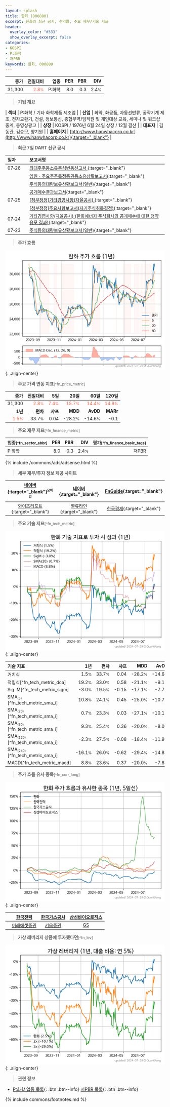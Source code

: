 ```yaml
---
layout: splash
title: 한화 (000880)
excerpt: 한화의 최근 공시, 수익률, 주요 재무/기술 지표
header:
  overlay_color: "#333"
  show_overlay_excerpt: false
categories:
- KOSPI
- P:화학
- 저PBR
keywords: 한화, 000880
---
```


| **종가** | **전일대비** | **업종** | **PER** | **PBR** | **DIV** |
| -------: | -----------: | -------: | ------: | ------: | ------: |
| 31,300 | <span style="color: tomato">2.8<small>%</small></span> | P:화학 | 8.0 | 0.3 | 2.4<small>%</small> |

<!-- more -->


> **기업 개요**<a id="company"></a>

| <span style="white-space:nowrap;">**섹터**</span> | P:화학 / 기타 화학제품 제조업 |
| <span style="white-space:nowrap;">**산업**</span> | 화약, 화공품, 자동선반류, 공작기계 제조, 전자교환기, 건설, 정보통신, 종합무역/임직원 및 개인대상 교육, 세미나 및 워크샵 중계, 동영상광고 |
| <span style="white-space:nowrap;">**상장**</span> | KOSPI / 1976년 6월 24일 상장 / 12월 결산 |
| <span style="white-space:nowrap;">**대표자**</span> | 김동관, 김승모, 양기원 |
| <span style="white-space:nowrap;">**홈페이지**</span> | [http://www.hanwhacorp.co.kr](http://www.hanwhacorp.co.kr){:target="_blank"} |


> **최근 7일 DART 신규 공시**<a id="dart"></a>

| **일자** |      | **보고서명** |
| :------- | :--- | :----------- |
| 07&#x2011;26 | | [최대주주등소유주식변동신고서              ](https://dart.fss.or.kr/dsaf001/main.do?rcpNo=20240726800517){:target="_blank"} |
|  | | [임원ㆍ주요주주특정증권등소유상황보고서](https://dart.fss.or.kr/dsaf001/main.do?rcpNo=20240726000375){:target="_blank"} |
|  | | [주식등의대량보유상황보고서(일반)](https://dart.fss.or.kr/dsaf001/main.do?rcpNo=20240726000369){:target="_blank"} |
|  | | [공개매수결과보고서](https://dart.fss.or.kr/dsaf001/main.do?rcpNo=20240726000261){:target="_blank"} |
| 07&#x2011;25 | | [[첨부정정]기타경영사항(자율공시)              ](https://dart.fss.or.kr/dsaf001/main.do?rcpNo=20240725800384){:target="_blank"} |
|  | | [[첨부정정]주요사항보고서(자기주식취득결정)](https://dart.fss.or.kr/dsaf001/main.do?rcpNo=20240725000209){:target="_blank"} |
| 07&#x2011;24 | | [기타경영사항(자율공시)              (한화에너지 주식회사의 공개매수에 대한 청약응모 결과)](https://dart.fss.or.kr/dsaf001/main.do?rcpNo=20240724800498){:target="_blank"} |
| 07&#x2011;23 | | [주식등의대량보유상황보고서(일반)](https://dart.fss.or.kr/dsaf001/main.do?rcpNo=20240723000244){:target="_blank"} |


> **주가 흐름**<a id="price"></a>

![000880](/stock/images/000880.png){: .align-center}


> **주요 가격 변동 지표**<small>[^fn_price_metric]</small>

| **종가** | **전일대비** | **5일** | **20일** | **60일** | **120일** |
| -------: | -----------: | ------: | -------: | -------: | --------: |
| 31,300 | <span style="color: tomato">2.8<small>%</small></span> | <span style="color: tomato">7.4<small>%</small></span> | <span style="color: tomato">15.7<small>%</small></span> | <span style="color: tomato">14.4<small>%</small></span> | <span style="color: tomato">14.9<small>%</small></span> |
| **1년** | **편차** | **샤프** | **MDD** | **AvDD** | **MARr** |
| <span style="color: tomato">1.5<small>%</small></span> | 33.7<small>%</small> | 0.04 | -28.2<small>%</small> | -14.6<small>%</small> | -0.1 |


> **주요 재무 지표**<small>[^fn_finance_metric]</small>

| **업종**<small>[^fn_sector_abbr]</small> | **PER** | **PBR** | **DIV** | **평가**<small>[^fn_finance_basic_tags]</small> |
| :--------------------------------------- | ------: | ------: | ------: | ----------------------------------------------: |
| P:화학 | 8.0 | 0.3 | 2.4<small>%</small> | 저PBR |



{% include /commons/ads/adsense.html %}

> **세부 재무/투자 정보 제공 사이트**

| [네이버](https://m.stock.naver.com/domestic/stock/000880/finance/summary){:target="_blank"}<sup><small>모바일</small></sup> | [네이버](https://finance.naver.com/item/coinfo.naver?code=000880){:target="_blank"} | [FnGuide](https://comp.fnguide.com/SVO2/ASP/SVD_Invest.asp?gicode=A000880&MenuYn=Y){:target="_blank"} |
| :---: | :---: | :---: |
| [와이즈리포트](https://comp.wisereport.co.kr/company/c1040001.aspx?cmp_cd=000880){:target="_blank"} | [밸류라인](https://www.valueline.co.kr/finance/summary/000880){:target="_blank"} | [한국경제](https://markets.hankyung.com/stock/000880/financial-summary){:target="_blank"} |


> **주요 기술 지표**<small>[^fn_tech_metric]</small>


![000880](/stock/images/000880_tech.png){: .align-center}

| **기술 지표** | **1년** | **편차** | **샤프** | **MDD** | **AvDD** |
| :------------ | ------: | -----------: | -------: | ------: | -------: |
| 거치식 | 1.5<small>%</small> | 33.7<small>%</small> | 0.04 | -28.2<small>%</small> | -14.6<small>%</small> |
| 적립식[^fn_tech_metric_dca] | 19.2<small>%</small> | 33.0<small>%</small> | 0.58 | -21.1<small>%</small> | -9.1<small>%</small> |
| Sig. M[^fn_tech_metric_sigm] | -3.0<small>%</small> | 19.5<small>%</small> | -0.15 | -17.1<small>%</small> | -7.7<small>%</small> |
| SMA<small><sub>(5)</sub></small>[^fn_tech_metric_sma_i] | 10.8<small>%</small> | 24.1<small>%</small> | 0.45 | -25.0<small>%</small> | -10.7<small>%</small> |
| SMA<small><sub>(20)</sub></small>[^fn_tech_metric_sma_i] | 0.7<small>%</small> | 23.3<small>%</small> | 0.03 | -27.1<small>%</small> | -10.1<small>%</small> |
| SMA<small><sub>(60)</sub></small>[^fn_tech_metric_sma_i] | 9.3<small>%</small> | 25.4<small>%</small> | 0.36 | -20.0<small>%</small> | -8.0<small>%</small> |
| SMA<small><sub>(120)</sub></small>[^fn_tech_metric_sma_i] | -2.3<small>%</small> | 27.5<small>%</small> | -0.08 | -18.4<small>%</small> | -11.9<small>%</small> |
| SMA<small><sub>(240)</sub></small>[^fn_tech_metric_sma_i] | -16.1<small>%</small> | 26.0<small>%</small> | -0.62 | -29.4<small>%</small> | -14.8<small>%</small> |
| MACD[^fn_tech_metric_macd] | 8.8<small>%</small> | 23.6<small>%</small> | 0.37 | -20.0<small>%</small> | -7.8<small>%</small> |


> **주가 흐름 유사 종목**<a id="corr"></a><small>[^fn_corr_long]</small>

![000880](/stock/images/000880_corr.png){: .align-center}

|       | [한국전력](/015760/) | [한국가스공사](/036460/) | [삼성바이오로직스](/207940/) |
| :---: | :------------------------------------: | :------------------------------------: | :------------------------------------: |
|       | [미래에셋증권](/006800/) | [키움증권](/039490/) | [GS](/078930/) |


> **가상 레버리지 상품에 투자했다면**<a id="2x"></a><small>[^fn_lev]</small>

![000880](/stock/images/000880_2x.png){: .align-center}


> **관련 정보**

- [P:화학 업종 목록](/stats/sector/kospi_업종_화학_종목/){: .btn .btn--info} [저PBR 목록](/fn/fn_low_pbr/){: .btn .btn--info}

{% include commons/footnotes.md %}
